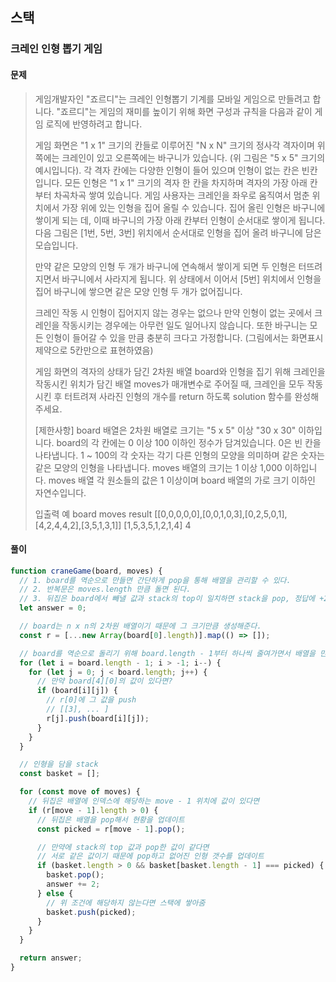 ## 스택

### 크레인 인형 뽑기 게임

#### 문제

> 게임개발자인 "죠르디"는 크레인 인형뽑기 기계를 모바일 게임으로 만들려고 합니다.
> "죠르디"는 게임의 재미를 높이기 위해 화면 구성과 규칙을 다음과 같이 게임 로직에 반영하려고 합니다.
>
> 게임 화면은 "1 x 1" 크기의 칸들로 이루어진 "N x N" 크기의 정사각 격자이며 위쪽에는 크레인이 있고 오른쪽에는 바구니가 있습니다. (위 그림은 "5 x 5" 크기의 예시입니다). 각 격자 칸에는 다양한 인형이 들어 있으며 인형이 없는 칸은 빈칸입니다. 모든 인형은 "1 x 1" 크기의 격자 한 칸을 차지하며 격자의 가장 아래 칸부터 차곡차곡 쌓여 있습니다. 게임 사용자는 크레인을 좌우로 움직여서 멈춘 위치에서 가장 위에 있는 인형을 집어 올릴 수 있습니다. 집어 올린 인형은 바구니에 쌓이게 되는 데, 이때 바구니의 가장 아래 칸부터 인형이 순서대로 쌓이게 됩니다. 다음 그림은 [1번, 5번, 3번] 위치에서 순서대로 인형을 집어 올려 바구니에 담은 모습입니다.
>
> 만약 같은 모양의 인형 두 개가 바구니에 연속해서 쌓이게 되면 두 인형은 터뜨려지면서 바구니에서 사라지게 됩니다. 위 상태에서 이어서 [5번] 위치에서 인형을 집어 바구니에 쌓으면 같은 모양 인형 두 개가 없어집니다.
>
> 크레인 작동 시 인형이 집어지지 않는 경우는 없으나 만약 인형이 없는 곳에서 크레인을 작동시키는 경우에는 아무런 일도 일어나지 않습니다. 또한 바구니는 모든 인형이 들어갈 수 있을 만큼 충분히 크다고 가정합니다. (그림에서는 화면표시 제약으로 5칸만으로 표현하였음)
>
> 게임 화면의 격자의 상태가 담긴 2차원 배열 board와 인형을 집기 위해 크레인을 작동시킨 위치가 담긴 배열 moves가 매개변수로 주어질 때, 크레인을 모두 작동시킨 후 터트려져 사라진 인형의 개수를 return 하도록 solution 함수를 완성해주세요.
>
> [제한사항]
> board 배열은 2차원 배열로 크기는 "5 x 5" 이상 "30 x 30" 이하입니다.
> board의 각 칸에는 0 이상 100 이하인 정수가 담겨있습니다.
> 0은 빈 칸을 나타냅니다.
> 1 ~ 100의 각 숫자는 각기 다른 인형의 모양을 의미하며 같은 숫자는 같은 모양의 인형을 나타냅니다.
> moves 배열의 크기는 1 이상 1,000 이하입니다.
> moves 배열 각 원소들의 값은 1 이상이며 board 배열의 가로 크기 이하인 자연수입니다.
>
> 입출력 예
> board moves result
> \[[0,0,0,0,0],[0,0,1,0,3],[0,2,5,0,1],[4,2,4,4,2],[3,5,1,3,1]] [1,5,3,5,1,2,1,4] 4

#### 풀이

```js
function craneGame(board, moves) {
  // 1. board를 역순으로 만들면 간단하게 pop을 통해 배열을 관리할 수 있다.
  // 2. 반복문은 moves.length 만큼 돌면 된다.
  // 3. 뒤집은 board에서 빼낼 값과 stack의 top이 일치하면 stack을 pop, 정답에 +2
  let answer = 0;

  // board는 n x n의 2차원 배열이기 때문에 그 크기만큼 생성해준다.
  const r = [...new Array(board[0].length)].map(() => []);

  // board를 역순으로 돌리기 위해 board.length - 1부터 하나씩 줄여가면서 배열을 만든다
  for (let i = board.length - 1; i > -1; i--) {
    for (let j = 0; j < board.length; j++) {
      // 만약 board[4][0]의 값이 있다면?
      if (board[i][j]) {
        // r[0]에 그 값을 push
        // [[3], ... ]
        r[j].push(board[i][j]);
      }
    }
  }

  // 인형을 담을 stack
  const basket = [];

  for (const move of moves) {
    // 뒤집은 배열에 인덱스에 해당하는 move - 1 위치에 값이 있다면
    if (r[move - 1].length > 0) {
      // 뒤집은 배열을 pop해서 현황을 업데이트
      const picked = r[move - 1].pop();

      // 만약에 stack의 top 값과 pop한 값이 같다면
      // 서로 같은 값이기 때문에 pop하고 없어진 인형 갯수를 업데이트
      if (basket.length > 0 && basket[basket.length - 1] === picked) {
        basket.pop();
        answer += 2;
      } else {
        // 위 조건에 해당하지 않는다면 스택에 쌓아줌
        basket.push(picked);
      }
    }
  }

  return answer;
}
```
